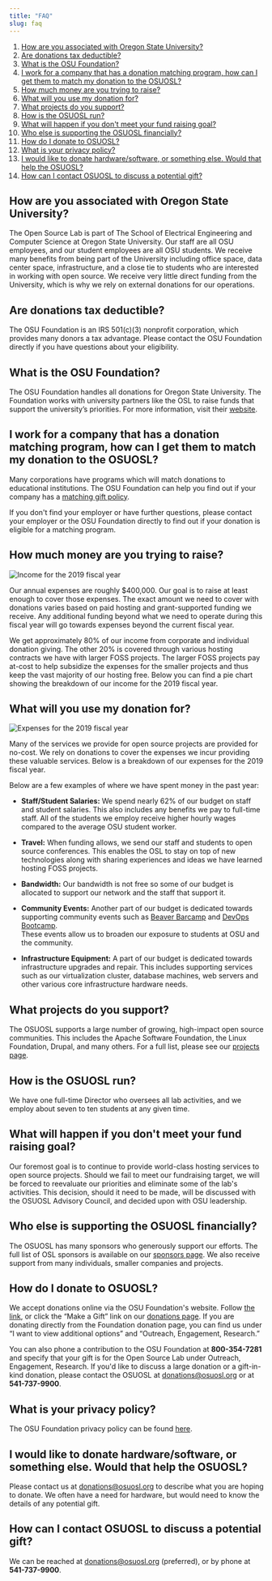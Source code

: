 ```yaml
---
title: "FAQ"
slug: faq
---
```


1. [How are you associated with Oregon State University?](#how-are-you-associated-with-oregon-state-university)
2. [Are donations tax deductible?](#are-donations-tax-deductible)
3. [What is the OSU Foundation?](#what-is-the-osu-foundation)
4. [I work for a company that has a donation matching program, how can I get them to match my donation to the OSUOSL?](#i-work-for-a-company-that-has-a-donation-matching-program-how-can-i-get-them-to-match-my-donation-to-the-osuosl)
5. [How much money are you trying to raise?](#how-much-money-are-you-trying-to-raise)
6. [What will you use my donation for?](#what-will-you-use-my-donation-for)
7. [What projects do you support?](#what-projects-do-you-support)
8. [How is the OSUOSL run?](#how-is-the-osuosl-run)
9. [What will happen if you don't meet your fund raising goal?](#what-will-happen-if-you-dont-meet-your-fund-raising-goal)
10. [Who else is supporting the OSUOSL financially?](#who-else-is-supporting-the-osuosl-financially)
11. [How do I donate to OSUOSL?](#how-do-i-donate-to-osuosl)
12. [What is your privacy policy?](#what-is-your-privacy-policy)
13. [I would like to donate hardware/software, or something else. Would that help the OSUOSL?](#i-would-like-to-donate-hardwaresoftware-or-something-else-would-that-help-the-osuosl)
14. [How can I contact OSUOSL to discuss a potential gift?](#how-can-i-contact-osuosl-to-discuss-a-potential-gift)

## How are you associated with Oregon State University?

The Open Source Lab is part of The School of Electrical Engineering and Computer Science at Oregon State University. Our
staff are all OSU employees, and our student employees are all OSU students. We receive many benefits from being part of
the University including office space, data center space, infrastructure, and a close tie to students who are interested
in working with open source. We receive very little direct funding from the University, which is why we rely on external
donations for our operations.

## Are donations tax deductible?

The OSU Foundation is an IRS 501(c)(3) nonprofit corporation, which provides many donors a tax advantage. Please contact
the OSU Foundation directly if you have questions about your eligibility.

## What is the OSU Foundation?

The OSU Foundation handles all donations for Oregon State University. The Foundation works with university partners like
the OSL to raise funds that support the university’s priorities. For more information, visit their
[website](http://osufoundation.org).

## I work for a company that has a donation matching program, how can I get them to match my donation to the OSUOSL?

Many corporations have programs which will match donations to educational institutions. The OSU Foundation can help you
find out if your company has a
[matching gift policy](http://www.osufoundation.org/s/359/foundation/index.aspx?sid=359&gid=34&pgid=4358).

If you don't find your employer or have further questions, please contact your employer or the OSU Foundation directly
to find out if your donation is eligible for a matching program.

## How much money are you trying to raise?

![Income for the 2019 fiscal year](/images/IncomeGraphic2019.png#right-faq)

Our annual expenses are roughly $400,000. Our goal is to raise at least enough to cover those expenses. The exact amount
we need to cover with donations varies based on paid hosting and grant-supported funding we receive. Any additional
funding beyond what we need to operate during this fiscal year will go towards expenses beyond the current fiscal year.

We get approximately 80% of our income from corporate and individual donation giving. The other 20% is covered through
various hosting contracts we have with larger FOSS projects. The larger FOSS projects pay at-cost to help subsidize the
expenses for the smaller projects and thus keep the vast majority of our hosting free. Below you can find a pie chart
showing the breakdown of our income for the 2019 fiscal year.

## What will you use my donation for?

![Expenses for the 2019 fiscal year](/images/ExpensesGraphic2019.png#right-faq)

Many of the services we provide for open source projects are provided for no-cost. We rely on donations to cover the
expenses we incur providing these valuable services. Below is a breakdown of our expenses for the 2019 fiscal year.

Below are a few examples of where we have spent money in the past year:

- **Staff/Student Salaries:** We spend nearly 62% of our budget on staff and student salaries. This also includes any
  benefits we pay to full-time staff. All of the students we employ receive higher hourly wages compared to the average
  OSU student worker.

- **Travel:** When funding allows, we send our staff and students to open source conferences. This enables the OSL to
  stay on top of new technologies along with sharing experiences and ideas we have learned hosting FOSS projects.

- **Bandwidth:** Our bandwidth is not free so some of our budget is allocated to support our network and the staff that
  support it.

- **Community Events:** Another part of our budget is dedicated towards supporting community events such as
  [Beaver Barcamp](http://beaverbarcamp.org/) and [DevOps Bootcamp](https://devopsbootcamp.osuosl.org/).  
  These events allow us to broaden our exposure to students at OSU and the community.

- **Infrastructure Equipment:** A part of our budget is dedicated towards infrastructure upgrades and repair. This
  includes supporting services such as our virtualization cluster, database machines, web servers and other various core
  infrastructure hardware needs.

## What projects do you support?

The OSUOSL supports a large number of growing, high-impact open source communities. This includes the Apache Software
Foundation, the Linux Foundation, Drupal, and many others. For a full list, please see our
[projects page](http://osuosl.org/services/hosting/communities).

## How is the OSUOSL run?

We have one full-time Director who oversees all lab activities, and we employ about seven to ten students at any given
time.

## What will happen if you don't meet your fund raising goal?

Our foremost goal is to continue to provide world-class hosting services to open source projects. Should we fail to meet
our fundraising target, we will be forced to reevaluate our priorities and eliminate some of the lab's activities. This
decision, should it need to be made, will be discussed with the OSUOSL Advisory Council, and decided upon with OSU
leadership.

## Who else is supporting the OSUOSL financially?

The OSUOSL has many sponsors who generously support our efforts. The full list of OSL sponsors is available on our
[sponsors page](http://osuosl.org/sponsors). We also receive support from many individuals, smaller companies and
projects.

## How do I donate to OSUOSL?

We accept donations online via the OSU Foundation's website. Follow
[the link](https://securelb.imodules.com/s/359/foundation/index.aspx?sid=359&gid=34&pgid=1982&bledit=1&cid=3007&dids=79),
or click the “Make a Gift” link on our [donations page](http://osuosl.org/donate/). If you are donating directly from
the Foundation donation page, you can find us under “I want to view additional options” and “Outreach, Engagement,
Research.”

You can also phone a contribution to the OSU Foundation at **800-354-7281** and specify that your gift is for the Open
Source Lab under Outreach, Engagement, Research. If you'd like to discuss a large donation or a gift-in-kind donation,
please contact the OSUOSL at <donations@osuosl.org> or at **541-737-9900**.

## What is your privacy policy?

The OSU Foundation privacy policy can be found [here](http://campaignforosu.org/staffresources/policiesandprocedures/).

## I would like to donate hardware/software, or something else. Would that help the OSUOSL?

Please contact us at <donations@osuosl.org> to describe what you are hoping to donate. We often have a need for
hardware, but would need to know the details of any potential gift.

## How can I contact OSUOSL to discuss a potential gift?

We can be reached at <donations@osuosl.org> (preferred), or by phone at **541-737-9900**.
